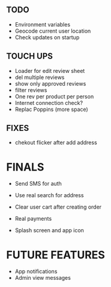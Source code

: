 ## TODO

- Environment variables
- Geocode current user location
- Check updates on startup

## TOUCH UPS

- Loader for edit review sheet
- del multiple reviews
- show only approved reviews
- filter reviews
- One rev per product per person
- Internet connection check?
- Replac Poppins (more space)

## FIXES
- chekout flicker after add address

# FINALS

- Send SMS for auth
- Use real search for address
- Clear user cart after creating order

- Real payments
- Splash screen and app icon

# FUTURE FEATURES

- App notifications
- Admin view messages